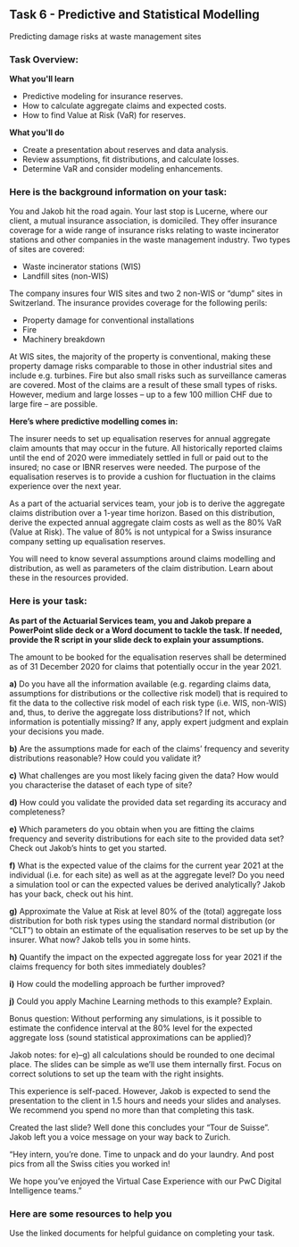 <h2>Task 6 - Predictive and Statistical Modelling</h2>
Predicting damage risks at waste management sites

<h3>Task Overview:</h3>

<b>What you'll learn</b>

 - Predictive modeling for insurance reserves.
 - How to calculate aggregate claims and expected costs.
 - How to find Value at Risk (VaR) for reserves.

<b>What you'll do</b>

 - Create a presentation about reserves and data analysis.
 - Review assumptions, fit distributions, and calculate losses.
 - Determine VaR and consider modeling enhancements.

<h3>Here is the background information on your task:</h3>

You and Jakob hit the road again. Your last stop is Lucerne, where our client, a mutual insurance association, is domiciled. They offer insurance coverage for a wide range of insurance risks relating to waste incinerator stations and other companies in the waste management industry. Two types of sites are covered:

 - Waste incinerator stations (WIS)
 - Landfill sites (non-WIS)

The company insures four WIS sites and two 2 non-WIS or “dump” sites in Switzerland. The insurance provides coverage for the following perils:

 - Property damage for conventional installations
 - Fire
 - Machinery breakdown  

At WIS sites, the majority of the property is conventional, making these property damage risks comparable to those in other industrial sites and include e.g. turbines. Fire but also small risks such as surveillance cameras are covered. Most of the claims are a result of these small types of risks. However, medium and large losses – up to a few 100 million CHF due to large fire – are possible.

<b>Here’s where predictive modelling comes in:</b>

The insurer needs to set up equalisation reserves for annual aggregate claim amounts that may occur in the future. All historically reported claims until the end of 2020 were immediately settled in full or paid out to the insured; no case or IBNR reserves were needed. The purpose of the equalisation reserves is to provide a cushion for fluctuation in the claims experience over the next year.

As a part of the actuarial services team, your job is to derive the aggregate claims distribution over a 1-year time horizon. Based on this distribution, derive the expected annual aggregate claim costs as well as the 80% VaR (Value at Risk). The value of 80% is not untypical for a Swiss insurance company setting up equalisation reserves.

You will need to know several assumptions around claims modelling and distribution, as well as parameters of the claim distribution. Learn about these in the resources provided.

<h3>Here is your task:</h3>

<b>As part of the Actuarial Services team, you and Jakob prepare a PowerPoint slide deck or a Word document to tackle the task. If needed, provide the R script in your slide deck to explain your assumptions.</b>

The amount to be booked for the equalisation reserves shall be determined as of 31 December 2020 for claims that potentially occur in the year 2021.

<b>a)</b> Do you have all the information available (e.g. regarding claims data, assumptions for distributions or the collective risk model) that is required to fit the data to the collective risk model of each risk type (i.e. WIS, non-WIS) and, thus, to derive the aggregate loss distributions? If not, which information is potentially missing? If any, apply expert judgment and explain your decisions you made.

<b>b)</b> Are the assumptions made for each of the claims’ frequency and severity distributions reasonable? How could you validate it?

<b>c)</b> What challenges are you most likely facing given the data? How would you characterise the dataset of each type of site?

<b>d)</b> How could you validate the provided data set regarding its accuracy and completeness?

<b>e)</b> Which parameters do you obtain when you are fitting the claims frequency and severity distributions for each site to the provided data set? Check out Jakob’s hints to get you started.

<b>f)</b> What is the expected value of the claims for the current year 2021 at the individual (i.e. for each site) as well as at the aggregate level? Do you need a simulation tool or can the expected values be derived analytically? Jakob has your back, check out his hint.

<b>g)</b> Approximate the Value at Risk at level 80% of the (total) aggregate loss distribution for both risk types using the standard normal distribution (or “CLT”) to obtain an estimate of the equalisation reserves to be set up by the insurer. What now? Jakob tells you in some hints.

<b>h)</b> Quantify the impact on the expected aggregate loss for year 2021 if the claims frequency for both sites immediately doubles?

<b>i)</b> How could the modelling approach be further improved?

<b>j)</b> Could you apply Machine Learning methods to this example? Explain.

Bonus question: Without performing any simulations, is it possible to estimate the confidence interval at the 80% level for the expected aggregate loss (sound statistical approximations can be applied)? 

Jakob notes: for e)–g) all calculations should be rounded to one decimal place. The slides can be simple as we’ll use them internally first. Focus on correct solutions to set up the team with the right insights. 

This experience is self-paced. However, Jakob is expected to send the presentation to the client in 1.5 hours and needs your slides and analyses. We recommend you spend no more than that completing this task. 

Created the last slide? Well done this concludes your “Tour de Suisse”. Jakob left you a voice message on your way back to Zurich. 

“Hey intern, you’re done. Time to unpack and do your laundry. And post pics from all the Swiss cities you worked in!

We hope you’ve enjoyed the Virtual Case Experience with our PwC Digital Intelligence teams.”

<h3>Here are some resources to help you</h3>

Use the linked documents for helpful guidance on completing your task.


